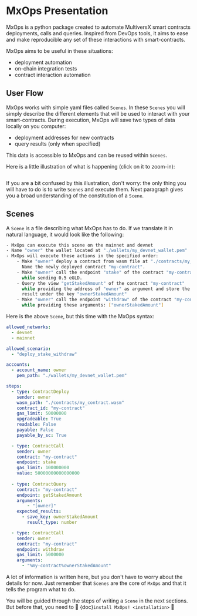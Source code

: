 # MxOps Presentation

MxOps is a python package created to automate MultiversX smart contracts deployments, calls and queries.
Inspired from DevOps tools, it aims to ease and make reproducible any set of these interactions with smart-contracts.

MxOps aims to be useful in these situations:

- deployment automation
- on-chain integration tests
- contract interaction automation

## User Flow

MxOps works with simple yaml files called `Scenes`. In these `Scenes` you will simply describe the different elements that will be used to interact with your smart-contracts.
During execution, MxOps will save two types of data locally on you computer:

- deployment addresses for new contracts
- query results (only when specified)

This data is accessible to MxOps and can be reused within `Scenes`.

Here is a little illustration of what is happening (click on it to zoom-in):

```{thumbnail} ../images/mxops_illustration.svg
```

If you are a bit confused by this illustration, don't worry: the only thing you will have to do is to write `Scenes` and execute them. Next paragraph gives you a broad understanding of the constitution of a `Scene`.

## Scenes

A `Scene` is a file describing what MxOps has to do. If we translate it in natural language, it would look like the following:

  ```bash
  - MxOps can execute this scene on the mainnet and devnet
  - Name "owner" the wallet located at "./wallets/my_devnet_wallet.pem"
  - MxOps will execute these actions in the specified order:
      - Make "owner" deploy a contract from wasm file at "./contracts/my_contract.wasm".
        Name the newly deployed contract "my-contract".
      - Make "owner" call the endpoint "stake" of the contract "my-contract"
        while sending 0.5 eGLD.
      - Query the view "getStakedAmount" of the contract "my-contract"
        while providing the address of "owner" as argument and store the
        result under the key "ownerStakedAmount"
      - Make "owner" call the endpoint "withdraw" of the contract "my-contract"
        while providing these arguments: ["ownerStakedAmount"]
  ```

Here is the above `Scene`, but this time with the MxOps syntax:

  ```yaml
  allowed_networks:
    - devnet
    - mainnet

  allowed_scenario:
    - "deploy_stake_withdraw"

  accounts:
    - account_name: owner
      pem_path: "./wallets/my_devnet_wallet.pem"

  steps:
    - type: ContractDeploy
      sender: owner
      wasm_path: "./contracts/my_contract.wasm"
      contract_id: "my-contract"
      gas_limit: 50000000
      upgradeable: True
      readable: False
      payable: False
      payable_by_sc: True

    - type: ContractCall
      sender: owner
      contract: "my-contract"
      endpoint: stake
      gas_limit: 100000000
      value: 50000000000000000
    
    - type: ContractQuery
      contract: "my-contract"
      endpoint: getStakedAmount
      arguments:
          - "[owner]"
      expected_results:
        - save_key: ownerStakedAmount
          result_type: number

    - type: ContractCall
      sender: owner
      contract: "my-contract"
      endpoint: withdraw
      gas_limit: 5000000
      arguments:
        - "%my-contract%ownerStakedAmount"

  ```

A lot of information is written here, but you don't have to worry about the details for now. Just remember that `Scenes` are the core of `MxOps` and that it tells the program what to do.

You will be guided through the steps of writing a `Scene` in the next sections. But before that, you need to 🚧 {doc}`install MxOps! <installation>` 🚧

